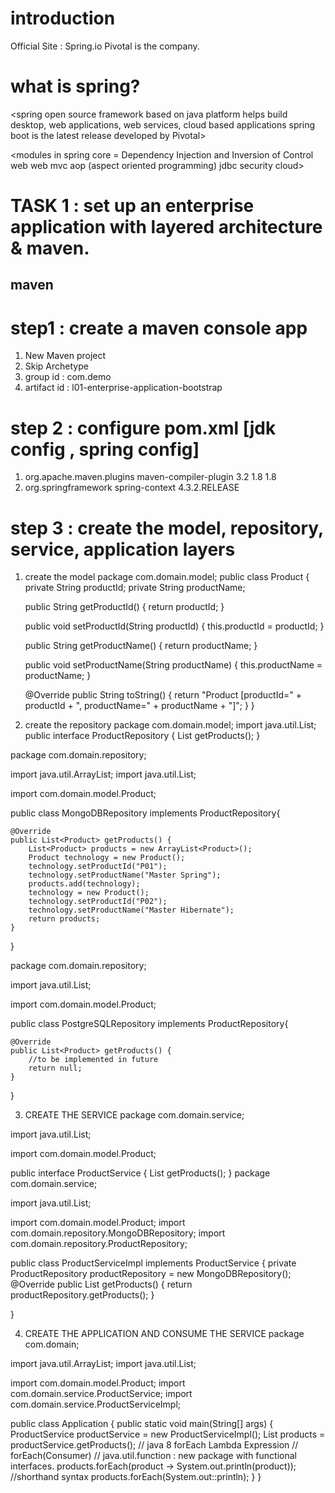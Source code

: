 # introduction
Official Site : Spring.io
Pivotal is the company.

# what is spring?
<spring
open source framework
based on java platform
helps build desktop, web applications, web services, cloud based applications
spring boot is the latest release
developed by Pivotal>

<spring features
interface driven development
pojo based
loose coupling
unobtrusive>

<modules in spring
core = Dependency Injection and Inversion of Control
web
web mvc
aop (aspect oriented programming)
jdbc
security
cloud>

# TASK 1 : set up an enterprise application with layered architecture & maven.
## maven
<build tool>
<manages dependencies>
<pom (project object model - xml file containing the dependencies)>

# step1 : create a maven console app
1. New Maven project
2. Skip Archetype
3. group id : com.demo
4. artifact id : l01-enterprise-application-bootstrap

# step 2 : configure pom.xml [jdk config , spring config]
1. 	<build>
		<plugins>
			<plugin>
				<groupId>org.apache.maven.plugins</groupId>
				<artifactId>maven-compiler-plugin</artifactId>
				<version>3.2</version>
				<configuration>
					<source>1.8</source>
					<target>1.8</target>
				</configuration>
			</plugin>
		</plugins>
	</build>

2. <dependencies>
		<dependency>
			<groupId>org.springframework</groupId>
			<artifactId>spring-context</artifactId>
			<version>4.3.2.RELEASE</version>
		</dependency>
	</dependencies>










# step 3 : create the model, repository, service, application layers
1. create the model
package com.domain.model;
public class Product {
	private String productId;
	private String productName;

	public String getProductId() {
		return productId;
	}

	public void setProductId(String productId) {
		this.productId = productId;
	}

	public String getProductName() {
		return productName;
	}

	public void setProductName(String productName) {
		this.productName = productName;
	}

	@Override
	public String toString() {
		return "Product [productId=" + productId + ", productName=" + productName
				+ "]";
	}
}

2. create the repository
package com.domain.model;
import java.util.List;
public interface ProductRepository {
List<Product> getProducts();
}

package com.domain.repository;

import java.util.ArrayList;
import java.util.List;

import com.domain.model.Product;

public class MongoDBRepository implements ProductRepository{

	@Override
	public List<Product> getProducts() {
		List<Product> products = new ArrayList<Product>();
		Product technology = new Product();
		technology.setProductId("P01");
		technology.setProductName("Master Spring");
		products.add(technology);
		technology = new Product();
		technology.setProductId("P02");
		technology.setProductName("Master Hibernate");
		return products;
	}

}

package com.domain.repository;

import java.util.List;

import com.domain.model.Product;

public class PostgreSQLRepository implements ProductRepository{

	@Override
	public List<Product> getProducts() {
		//to be implemented in future
		return null;
	}

}

3. CREATE THE SERVICE
package com.domain.service;

import java.util.List;

import com.domain.model.Product;

public interface ProductService {
List<Product> getProducts();
}
package com.domain.service;

import java.util.List;

import com.domain.model.Product;
import com.domain.repository.MongoDBRepository;
import com.domain.repository.ProductRepository;

public class ProductServiceImpl implements ProductService {
  private ProductRepository productRepository = new MongoDBRepository(); 
	@Override
	public List<Product> getProducts() {
		return productRepository.getProducts();
	}

}

4. CREATE THE APPLICATION AND CONSUME THE SERVICE
package com.domain;

import java.util.ArrayList;
import java.util.List;

import com.domain.model.Product;
import com.domain.service.ProductService;
import com.domain.service.ProductServiceImpl;

public class Application {
	public static void main(String[] args) {
		ProductService productService = new ProductServiceImpl();
		List<Product> products = productService.getProducts();
		// java 8 forEach Lambda Expression
		// forEach(Consumer)
		// java.util.function : new package with functional interfaces.
		products.forEach(product -> System.out.println(product));
		//shorthand syntax
		products.forEach(System.out::println);
	}
}



